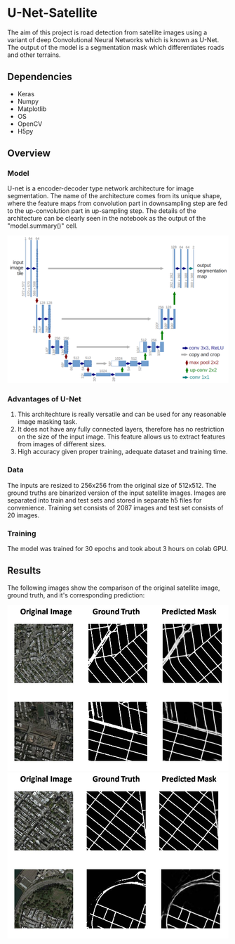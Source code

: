 # U-Net-Satellite

The aim of this project is road detection from satellite images using a variant of deep Convolutional Neural Networks which is known as U-Net. The output of the model is a segmentation mask which differentiates roads and other terrains.
 
 
 ## Dependencies
 
 - Keras
 - Numpy
 - Matplotlib
 - OS
 - OpenCV
 - H5py
 
 ## Overview
 
 ### Model

U-net is a encoder-decoder type network architecture for image segmentation. The name of the architecture comes from its unique shape, where the feature maps from convolution part in downsampling step are fed to the up-convolution part in up-sampling step. 
The details of the architecture can be clearly seen in the notebook as the output of the "model.summary()" cell.

![](images/u-net-architecture.png)


### Advantages of U-Net

1. This architechture is really versatile and can be used for any reasonable image masking task.
2. It does not have any fully connected layers, therefore has no restriction on the size of the input image. 
   This feature allows us to extract features from images of different sizes.
3. High accuracy given proper training, adequate dataset and training time.


### Data

The inputs are resized to 256x256 from the original size of 512x512. The ground truths are binarized version of the input satellite images. Images are separated into train and test sets and stored in separate h5 files for convenience. Training set consists of 2087 images and test set consists of 20 images.


### Training

The model was trained for 30 epochs and took about 3 hours on colab GPU.




## Results

The following images show the comparison of the original satellite image, ground truth, and it's corresponding prediction:

![](images/1.JPG)
![](images/2.JPG)
